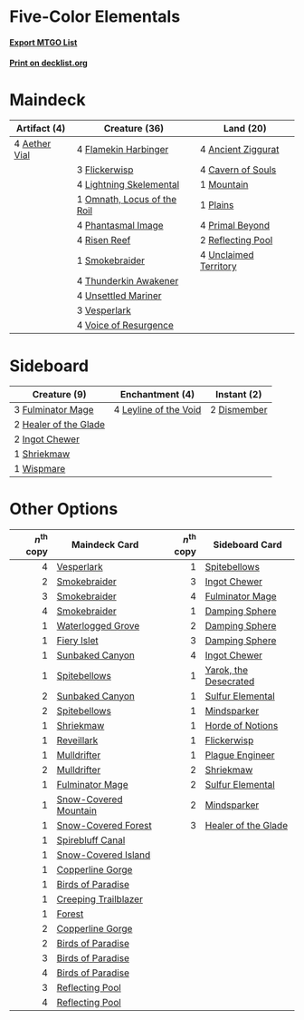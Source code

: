 # Five-Color Elementals

#### [Export MTGO List](../collection/Five-Color%20Elementals/Five-Color%20Elementals.txt)
#### [Print on decklist.org](http://decklist.org/?deckmain=4%09Aether%20Vial%0A4%09Ancient%20Ziggurat%0A4%09Cavern%20of%20Souls%0A4%09Flamekin%20Harbinger%0A3%09Flickerwisp%0A4%09Lightning%20Skelemental%0A1%09Mountain%0A1%09Omnath,%20Locus%20of%20the%20Roil%0A4%09Phantasmal%20Image%0A1%09Plains%0A4%09Primal%20Beyond%0A2%09Reflecting%20Pool%0A4%09Risen%20Reef%0A1%09Smokebraider%0A4%09Thunderkin%20Awakener%0A4%09Unclaimed%20Territory%0A4%09Unsettled%20Mariner%0A3%09Vesperlark%0A4%09Voice%20of%20Resurgence&deckside=2%09Dismember%0A3%09Fulminator%20Mage%0A2%09Healer%20of%20the%20Glade%0A2%09Ingot%20Chewer%0A4%09Leyline%20of%20the%20Void%0A1%09Shriekmaw%0A1%09Wispmare)
# Maindeck

|                                     Artifact (4)                                      |                                            Creature (36)                                             |                                           Land (20)                                            |
|---------------------------------------------------------------------------------------|------------------------------------------------------------------------------------------------------|------------------------------------------------------------------------------------------------|
|4 [Aether Vial](http://gatherer.wizards.com/Pages/Card/Details.aspx?multiverseid=48146)|4 [Flamekin Harbinger](http://gatherer.wizards.com/Pages/Card/Details.aspx?multiverseid=205395)       |4 [Ancient Ziggurat](http://gatherer.wizards.com/Pages/Card/Details.aspx?multiverseid=189271)   |
|                                                                                       |3 [Flickerwisp](http://gatherer.wizards.com/Pages/Card/Details.aspx?multiverseid=376338)              |4 [Cavern of Souls](http://gatherer.wizards.com/Pages/Card/Details.aspx?multiverseid=278058)    |
|                                                                                       |4 [Lightning Skelemental](http://gatherer.wizards.com/Pages/Card/Details.aspx?multiverseid=464157)    |1 [Mountain](http://gatherer.wizards.com/Pages/Card/Details.aspx?multiverseid=439859)           |
|                                                                                       |1 [Omnath, Locus of the Roil](http://gatherer.wizards.com/Pages/Card/Details.aspx?multiverseid=466970)|1 [Plains](http://gatherer.wizards.com/Pages/Card/Details.aspx?multiverseid=439856)             |
|                                                                                       |4 [Phantasmal Image](http://gatherer.wizards.com/Pages/Card/Details.aspx?multiverseid=220099)         |4 [Primal Beyond](http://gatherer.wizards.com/Pages/Card/Details.aspx?multiverseid=153464)      |
|                                                                                       |4 [Risen Reef](http://gatherer.wizards.com/Pages/Card/Details.aspx?multiverseid=466971)               |2 [Reflecting Pool](http://gatherer.wizards.com/Pages/Card/Details.aspx?multiverseid=382342)    |
|                                                                                       |1 [Smokebraider](http://gatherer.wizards.com/Pages/Card/Details.aspx?multiverseid=205398)             |4 [Unclaimed Territory](http://gatherer.wizards.com/Pages/Card/Details.aspx?multiverseid=435419)|
|                                                                                       |4 [Thunderkin Awakener](http://gatherer.wizards.com/Pages/Card/Details.aspx?multiverseid=466916)      |                                                                                                |
|                                                                                       |4 [Unsettled Mariner](http://gatherer.wizards.com/Pages/Card/Details.aspx?multiverseid=464165)        |                                                                                                |
|                                                                                       |3 [Vesperlark](http://gatherer.wizards.com/Pages/Card/Details.aspx?multiverseid=463984)               |                                                                                                |
|                                                                                       |4 [Voice of Resurgence](http://gatherer.wizards.com/Pages/Card/Details.aspx?multiverseid=368951)      |                                                                                                |


# Sideboard

|                                          Creature (9)                                          |                                        Enchantment (4)                                         |                                     Instant (2)                                      |
|------------------------------------------------------------------------------------------------|------------------------------------------------------------------------------------------------|--------------------------------------------------------------------------------------|
|3 [Fulminator Mage](http://gatherer.wizards.com/Pages/Card/Details.aspx?multiverseid=397686)    |4 [Leyline of the Void](http://gatherer.wizards.com/Pages/Card/Details.aspx?multiverseid=107682)|2 [Dismember](http://gatherer.wizards.com/Pages/Card/Details.aspx?multiverseid=382182)|
|2 [Healer of the Glade](http://gatherer.wizards.com/Pages/Card/Details.aspx?multiverseid=466930)|                                                                                                |                                                                                      |
|2 [Ingot Chewer](http://gatherer.wizards.com/Pages/Card/Details.aspx?multiverseid=389558)       |                                                                                                |                                                                                      |
|1 [Shriekmaw](http://gatherer.wizards.com/Pages/Card/Details.aspx?multiverseid=220572)          |                                                                                                |                                                                                      |
|1 [Wispmare](http://gatherer.wizards.com/Pages/Card/Details.aspx?multiverseid=145974)           |                                                                                                |                                                                                      |


# Other Options

|*n*<sup>th</sup> copy|                                         Maindeck Card                                          |*n*<sup>th</sup> copy|                                         Sideboard Card                                         |
|--------------------:|------------------------------------------------------------------------------------------------|--------------------:|------------------------------------------------------------------------------------------------|
|                    4|[Vesperlark](http://gatherer.wizards.com/Pages/Card/Details.aspx?multiverseid=463984)           |                    1|[Spitebellows](http://gatherer.wizards.com/Pages/Card/Details.aspx?multiverseid=376515)         |
|                    2|[Smokebraider](http://gatherer.wizards.com/Pages/Card/Details.aspx?multiverseid=205398)         |                    3|[Ingot Chewer](http://gatherer.wizards.com/Pages/Card/Details.aspx?multiverseid=389558)         |
|                    3|[Smokebraider](http://gatherer.wizards.com/Pages/Card/Details.aspx?multiverseid=205398)         |                    4|[Fulminator Mage](http://gatherer.wizards.com/Pages/Card/Details.aspx?multiverseid=397686)      |
|                    4|[Smokebraider](http://gatherer.wizards.com/Pages/Card/Details.aspx?multiverseid=205398)         |                    1|[Damping Sphere](http://gatherer.wizards.com/Pages/Card/Details.aspx?multiverseid=443101)       |
|                    1|[Waterlogged Grove](http://gatherer.wizards.com/Pages/Card/Details.aspx?multiverseid=464198)    |                    2|[Damping Sphere](http://gatherer.wizards.com/Pages/Card/Details.aspx?multiverseid=443101)       |
|                    1|[Fiery Islet](http://gatherer.wizards.com/Pages/Card/Details.aspx?multiverseid=464187)          |                    3|[Damping Sphere](http://gatherer.wizards.com/Pages/Card/Details.aspx?multiverseid=443101)       |
|                    1|[Sunbaked Canyon](http://gatherer.wizards.com/Pages/Card/Details.aspx?multiverseid=464196)      |                    4|[Ingot Chewer](http://gatherer.wizards.com/Pages/Card/Details.aspx?multiverseid=389558)         |
|                    1|[Spitebellows](http://gatherer.wizards.com/Pages/Card/Details.aspx?multiverseid=376515)         |                    1|[Yarok, the Desecrated](http://gatherer.wizards.com/Pages/Card/Details.aspx?multiverseid=466974)|
|                    2|[Sunbaked Canyon](http://gatherer.wizards.com/Pages/Card/Details.aspx?multiverseid=464196)      |                    1|[Sulfur Elemental](http://gatherer.wizards.com/Pages/Card/Details.aspx?multiverseid=122416)     |
|                    2|[Spitebellows](http://gatherer.wizards.com/Pages/Card/Details.aspx?multiverseid=376515)         |                    1|[Mindsparker](http://gatherer.wizards.com/Pages/Card/Details.aspx?multiverseid=370695)          |
|                    1|[Shriekmaw](http://gatherer.wizards.com/Pages/Card/Details.aspx?multiverseid=220572)            |                    1|[Horde of Notions](http://gatherer.wizards.com/Pages/Card/Details.aspx?multiverseid=140219)     |
|                    1|[Reveillark](http://gatherer.wizards.com/Pages/Card/Details.aspx?multiverseid=420691)           |                    1|[Flickerwisp](http://gatherer.wizards.com/Pages/Card/Details.aspx?multiverseid=376338)          |
|                    1|[Mulldrifter](http://gatherer.wizards.com/Pages/Card/Details.aspx?multiverseid=389605)          |                    1|[Plague Engineer](http://gatherer.wizards.com/Pages/Card/Details.aspx?multiverseid=464049)      |
|                    2|[Mulldrifter](http://gatherer.wizards.com/Pages/Card/Details.aspx?multiverseid=389605)          |                    2|[Shriekmaw](http://gatherer.wizards.com/Pages/Card/Details.aspx?multiverseid=220572)            |
|                    1|[Fulminator Mage](http://gatherer.wizards.com/Pages/Card/Details.aspx?multiverseid=397686)      |                    2|[Sulfur Elemental](http://gatherer.wizards.com/Pages/Card/Details.aspx?multiverseid=122416)     |
|                    1|[Snow-Covered Mountain](http://gatherer.wizards.com/Pages/Card/Details.aspx?multiverseid=121233)|                    2|[Mindsparker](http://gatherer.wizards.com/Pages/Card/Details.aspx?multiverseid=370695)          |
|                    1|[Snow-Covered Forest](http://gatherer.wizards.com/Pages/Card/Details.aspx?multiverseid=121192)  |                    3|[Healer of the Glade](http://gatherer.wizards.com/Pages/Card/Details.aspx?multiverseid=466930)  |
|                    1|[Spirebluff Canal](http://gatherer.wizards.com/Pages/Card/Details.aspx?multiverseid=417822)     |                     |                                                                                                |
|                    1|[Snow-Covered Island](http://gatherer.wizards.com/Pages/Card/Details.aspx?multiverseid=121130)  |                     |                                                                                                |
|                    1|[Copperline Gorge](http://gatherer.wizards.com/Pages/Card/Details.aspx?multiverseid=209408)     |                     |                                                                                                |
|                    1|[Birds of Paradise](http://gatherer.wizards.com/Pages/Card/Details.aspx?multiverseid=129906)    |                     |                                                                                                |
|                    1|[Creeping Trailblazer](http://gatherer.wizards.com/Pages/Card/Details.aspx?multiverseid=466961) |                     |                                                                                                |
|                    1|[Forest](http://gatherer.wizards.com/Pages/Card/Details.aspx?multiverseid=439860)               |                     |                                                                                                |
|                    2|[Copperline Gorge](http://gatherer.wizards.com/Pages/Card/Details.aspx?multiverseid=209408)     |                     |                                                                                                |
|                    2|[Birds of Paradise](http://gatherer.wizards.com/Pages/Card/Details.aspx?multiverseid=129906)    |                     |                                                                                                |
|                    3|[Birds of Paradise](http://gatherer.wizards.com/Pages/Card/Details.aspx?multiverseid=129906)    |                     |                                                                                                |
|                    4|[Birds of Paradise](http://gatherer.wizards.com/Pages/Card/Details.aspx?multiverseid=129906)    |                     |                                                                                                |
|                    3|[Reflecting Pool](http://gatherer.wizards.com/Pages/Card/Details.aspx?multiverseid=382342)      |                     |                                                                                                |
|                    4|[Reflecting Pool](http://gatherer.wizards.com/Pages/Card/Details.aspx?multiverseid=382342)      |                     |                                                                                                |

